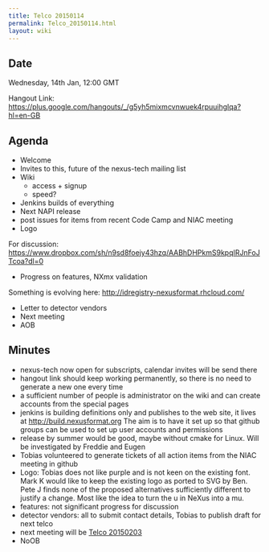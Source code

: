 ```yaml
---
title: Telco 20150114
permalink: Telco_20150114.html
layout: wiki
---
```


Date
----

Wednesday, 14th Jan, 12:00 GMT

Hangout Link:
<https://plus.google.com/hangouts/_/g5yh5mixmcvnwuek4rpuuihglqa?hl=en-GB>

Agenda
------

-   Welcome
-   Invites to this, future of the nexus-tech mailing list
-   Wiki
    -   access + signup
    -   speed?
-   Jenkins builds of everything
-   Next NAPI release
-   post issues for items from recent Code Camp and NIAC meeting
-   Logo

  
  
For discussion:
<https://www.dropbox.com/sh/n9sd8foejy43hzq/AABhDHPkmS9kpqIRJnFoJTcoa?dl=0>

-   Progress on features, NXmx validation

  
  
Something is evolving here: <http://idregistry-nexusformat.rhcloud.com/>

-   Letter to detector vendors
-   Next meeting
-   AOB

Minutes
-------

-   nexus-tech now open for subscripts, calendar invites will be send
    there
-   hangout link should keep working permanently, so there is no need to
    generate a new one every time
-   a sufficient number of people is administrator on the wiki and can
    create accounts from the special pages
-   jenkins is building definitions only and publishes to the web site,
    it lives at <http://build.nexusformat.org> The aim is to have it set
    up so that github groups can be used to set up user accounts and
    permissions
-   release by summer would be good, maybe without cmake for Linux. Will
    be investigated by Freddie and Eugen
-   Tobias volunteered to generate tickets of all action items from the
    NIAC meeting in github
-   Logo: Tobias does not like purple and is not keen on the existing
    font. Mark K would like to keep the existing logo as ported to SVG
    by Ben. Pete J finds none of the proposed alternatives sufficiently
    different to justify a change. Most like the idea to turn the u in
    NeXus into a mu.
-   features: not significant progress for discussion
-   detector vendors: all to submit contact details, Tobias to publish
    draft for next telco
-   next meeting will be [Telco 20150203](Telco_20150203.html "wikilink")
-   NoOB

